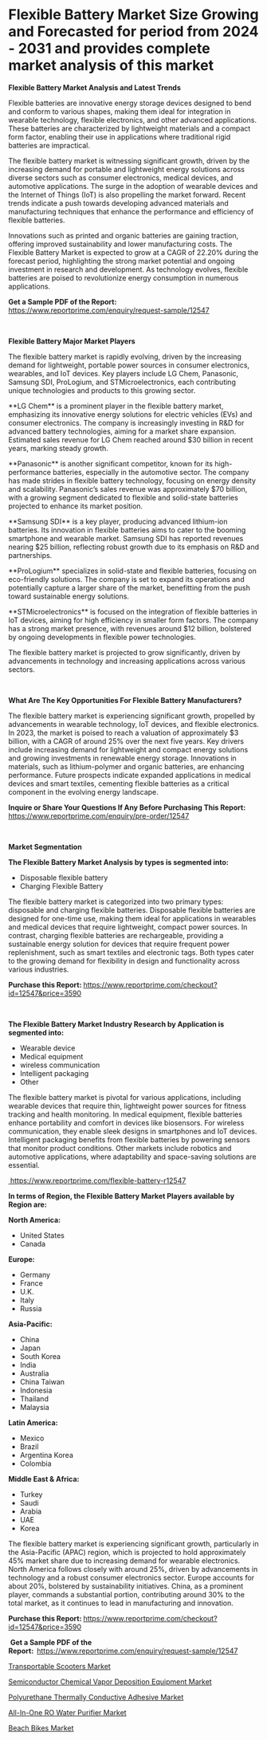<p><h1>Flexible Battery Market Size Growing and Forecasted for period from 2024 - 2031 and provides complete market analysis of this market</h1></p><p><strong>Flexible Battery Market Analysis and Latest Trends</strong></p>
<p><p>Flexible batteries are innovative energy storage devices designed to bend and conform to various shapes, making them ideal for integration in wearable technology, flexible electronics, and other advanced applications. These batteries are characterized by lightweight materials and a compact form factor, enabling their use in applications where traditional rigid batteries are impractical.</p><p>The flexible battery market is witnessing significant growth, driven by the increasing demand for portable and lightweight energy solutions across diverse sectors such as consumer electronics, medical devices, and automotive applications. The surge in the adoption of wearable devices and the Internet of Things (IoT) is also propelling the market forward. Recent trends indicate a push towards developing advanced materials and manufacturing techniques that enhance the performance and efficiency of flexible batteries.</p><p>Innovations such as printed and organic batteries are gaining traction, offering improved sustainability and lower manufacturing costs. The Flexible Battery Market is expected to grow at a CAGR of 22.20% during the forecast period, highlighting the strong market potential and ongoing investment in research and development. As technology evolves, flexible batteries are poised to revolutionize energy consumption in numerous applications.</p></p>
<p><strong>Get a Sample PDF of the Report:&nbsp;</strong> <a href="https://www.reportprime.com/enquiry/request-sample/12547">https://www.reportprime.com/enquiry/request-sample/12547</a></p>
<p>&nbsp;</p>
<p><strong>Flexible Battery Major Market Players</strong></p>
<p><p>The flexible battery market is rapidly evolving, driven by the increasing demand for lightweight, portable power sources in consumer electronics, wearables, and IoT devices. Key players include LG Chem, Panasonic, Samsung SDI, ProLogium, and STMicroelectronics, each contributing unique technologies and products to this growing sector.</p><p>**LG Chem** is a prominent player in the flexible battery market, emphasizing its innovative energy solutions for electric vehicles (EVs) and consumer electronics. The company is increasingly investing in R&D for advanced battery technologies, aiming for a market share expansion. Estimated sales revenue for LG Chem reached around $30 billion in recent years, marking steady growth.</p><p>**Panasonic** is another significant competitor, known for its high-performance batteries, especially in the automotive sector. The company has made strides in flexible battery technology, focusing on energy density and scalability. Panasonic’s sales revenue was approximately $70 billion, with a growing segment dedicated to flexible and solid-state batteries projected to enhance its market position.</p><p>**Samsung SDI** is a key player, producing advanced lithium-ion batteries. Its innovation in flexible batteries aims to cater to the booming smartphone and wearable market. Samsung SDI has reported revenues nearing $25 billion, reflecting robust growth due to its emphasis on R&D and partnerships.</p><p>**ProLogium** specializes in solid-state and flexible batteries, focusing on eco-friendly solutions. The company is set to expand its operations and potentially capture a larger share of the market, benefitting from the push toward sustainable energy solutions.</p><p>**STMicroelectronics** is focused on the integration of flexible batteries in IoT devices, aiming for high efficiency in smaller form factors. The company has a strong market presence, with revenues around $12 billion, bolstered by ongoing developments in flexible power technologies.</p><p>The flexible battery market is projected to grow significantly, driven by advancements in technology and increasing applications across various sectors.</p></p>
<p>&nbsp;</p>
<p><strong>What Are The Key Opportunities For Flexible Battery Manufacturers?</strong></p>
<p><p>The flexible battery market is experiencing significant growth, propelled by advancements in wearable technology, IoT devices, and flexible electronics. In 2023, the market is poised to reach a valuation of approximately $3 billion, with a CAGR of around 25% over the next five years. Key drivers include increasing demand for lightweight and compact energy solutions and growing investments in renewable energy storage. Innovations in materials, such as lithium-polymer and organic batteries, are enhancing performance. Future prospects indicate expanded applications in medical devices and smart textiles, cementing flexible batteries as a critical component in the evolving energy landscape.</p></p>
<p><strong>Inquire or Share Your Questions If Any Before Purchasing This Report:</strong> <a href="https://www.reportprime.com/enquiry/pre-order/12547">https://www.reportprime.com/enquiry/pre-order/12547</a></p>
<p>&nbsp;</p>
<p><strong>Market Segmentation</strong></p>
<p><strong>The Flexible Battery Market Analysis by types is segmented into:</strong></p>
<p><ul><li>Disposable flexible battery</li><li>Charging Flexible Battery</li></ul></p>
<p><p>The flexible battery market is categorized into two primary types: disposable and charging flexible batteries. Disposable flexible batteries are designed for one-time use, making them ideal for applications in wearables and medical devices that require lightweight, compact power sources. In contrast, charging flexible batteries are rechargeable, providing a sustainable energy solution for devices that require frequent power replenishment, such as smart textiles and electronic tags. Both types cater to the growing demand for flexibility in design and functionality across various industries.</p></p>
<p><strong>Purchase this Report:&nbsp;</strong><a href="https://www.reportprime.com/checkout?id=12547&price=3590">https://www.reportprime.com/checkout?id=12547&price=3590</a></p>
<p>&nbsp;</p>
<p><strong>The Flexible Battery Market Industry Research by Application is segmented into:</strong></p>
<p><ul><li>Wearable device</li><li>Medical equipment</li><li>wireless communication</li><li>Intelligent packaging</li><li>Other</li></ul></p>
<p><p>The flexible battery market is pivotal for various applications, including wearable devices that require thin, lightweight power sources for fitness tracking and health monitoring. In medical equipment, flexible batteries enhance portability and comfort in devices like biosensors. For wireless communication, they enable sleek designs in smartphones and IoT devices. Intelligent packaging benefits from flexible batteries by powering sensors that monitor product conditions. Other markets include robotics and automotive applications, where adaptability and space-saving solutions are essential.</p></p>
<p><a href="https://www.reportprime.com/flexible-battery-r12547">&nbsp;https://www.reportprime.com/flexible-battery-r12547</a></p>
<p><strong>In terms of Region, the Flexible Battery Market Players available by Region are:</strong></p>
<p>
    <p> <strong> North America: </strong>
        <ul>
            <li>United States</li>
            <li>Canada</li>
        </ul>
        </p> 
    <p> <strong> Europe: </strong>
        <ul>
            <li>Germany</li>
            <li>France</li>
            <li>U.K.</li>
            <li>Italy</li>
            <li>Russia</li>
        </ul>
        </p> 
    <p> <strong> Asia-Pacific: </strong>
        <ul>
            <li>China</li>
            <li>Japan</li>
            <li>South Korea</li>
            <li>India</li>
            <li>Australia</li>
            <li>China Taiwan</li>
            <li>Indonesia</li>
            <li>Thailand</li>
            <li>Malaysia</li>
        </ul>
        </p> 
    <p> <strong> Latin America: </strong>
        <ul>
            <li>Mexico</li>
            <li>Brazil</li>
            <li>Argentina Korea</li>
            <li>Colombia</li>
        </ul>
        </p> 
    <p> <strong> Middle East & Africa: </strong>
        <ul>
            <li>Turkey</li>
            <li>Saudi</li>
            <li>Arabia</li>
            <li>UAE</li>
            <li>Korea</li>
        </ul>
    </p>
    </p>
<p><p>The flexible battery market is experiencing significant growth, particularly in the Asia-Pacific (APAC) region, which is projected to hold approximately 45% market share due to increasing demand for wearable electronics. North America follows closely with around 25%, driven by advancements in technology and a robust consumer electronics sector. Europe accounts for about 20%, bolstered by sustainability initiatives. China, as a prominent player, commands a substantial portion, contributing around 30% to the total market, as it continues to lead in manufacturing and innovation.</p></p>
<p><strong>Purchase this Report: </strong><a href="https://www.reportprime.com/checkout?id=12547&price=3590">https://www.reportprime.com/checkout?id=12547&price=3590</a></p>
<p>&nbsp;<strong>Get a Sample PDF of the Report:&nbsp;&nbsp;</strong><a href="https://www.reportprime.com/enquiry/request-sample/12547">https://www.reportprime.com/enquiry/request-sample/12547</a></p>
<p><strong></strong></p>
<p><p><a href="https://medium.com/@owen.mclean8956/global-transportable-scooters-market-trends-insights-into-growth-opportunities-and-challenges-aed5de2b6f09">Transportable Scooters Market</a></p><p><a href="https://www.linkedin.com/pulse/exploring-semiconductor-chemical-vapor-deposition-equipment-rtdkc?trackingId=KiEPmGyqRU6s1TPQ6Z2rAg%3D%3D">Semiconductor Chemical Vapor Deposition Equipment Market</a></p><p><a href="https://issuu.com/reportprime-2/docs/polyurethane-thermally-conductive-a_4ecf3d076e70a2">Polyurethane Thermally Conductive Adhesive Market</a></p><p><a href="https://issuu.com/reportprime-2/docs/all-in-one-ro-water-purifier-market_268a2051616d35">All-In-One RO Water Purifier Market</a></p><p><a href="https://medium.com/@owen.mclean8956/beach-bikes-market-investigation-industry-evolution-and-forecast-till-2031-f8ad87adcaa4">Beach Bikes Market</a></p></p>